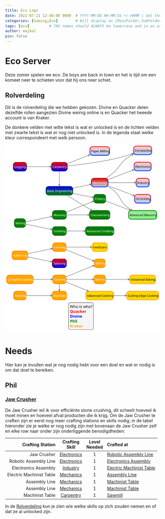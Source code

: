 ```yaml
---
title: Eco Logs
date: 2022-07-21 12:40:00 0000  # YYYY-MM-DD HH:MM:SS +/-HHMM | Set the last +/-HHMM ito 0000 when in the time zone Europe-Amsterdam
categories: [Gaming,Eco]        # Will display as [MainFolder,SubFolder] on the in the categories tab
tags: [eco]         # TAG names should ALWAYS be lowercase and in an array
author: majkol
pin: false
---
```


<!-- markdownlint-disable MD025 MD033 -->

# Eco Server

Deze zomer spelen we eco. De boys are back in town en het is tijd om een komeet neer te schieten voor dat hij ons neer schiet.

## Rolverdeling

Dit is de rolverdeling die we hebben gekozen. Divine en Quacker delen dezelfde rollen aangezien Divine weinig online is en Quacker het tweede account is van Kraker.

De donkere velden met witte tekst is wat er unlocked is en de lichten velden met zwarte tekst is wat er nog niet unlocked is. In de legenda staat welke kleur correspondeert met welk persoon.

![Rolverdeling](/assets/img/2022/07_July/Eco_Specialities.svg)

# Needs

Hier kan je invullen wat je nog nodig hebt voor een doel en wat er nodig is om dat doel te bereiken.

## Phil

### [Jaw Crusher](https://wiki.play.eco/en/Jaw_Crusher)

De Jaw Crusher wil ik voor efficiënte stone crushing, dit scheelt hoeveel ik moet minen en hoeveel afval producten die ik krijg. Om de Jaw Crusher te craften zijn er eerst nog meer crafting stations en skills nodig; in de tabel hieronder zie je welke er nog nodig zijn met bovenaan de Jaw Crusher zelf en elke row naar onder zijn onderliggende benodigdheden:

| Crafting Station | Crafting<br/>Skill | Level<br/>Needed | Crafted at |
| --: | :-: | :-: | :-- |
| Jaw Crusher | [Electronics](https://wiki.play.eco/en/Electronics) | 1 | [Robotic Assembly Line](https://wiki.play.eco/en/Robotic_Assembly_Line) |
| Robotic Assembly Line | [Electronics](https://wiki.play.eco/en/Electronics) | 1 | [Electronics Assembly](https://wiki.play.eco/en/Electronics_Assembly) |
| Electronics Assembly | [Industry](https://wiki.play.eco/en/Industry) | 1 | [Electric Machinist Table](https://wiki.play.eco/en/Electric_Machinist_Table) |
| Electric Machinist Table | [Mechanics](https://wiki.play.eco/en/Mechanics) | 1 | [Assembly Line](https://wiki.play.eco/en/Assembly_Line) |
| Assembly Line | [Mechanics](https://wiki.play.eco/en/Mechanics) | 1 | [Machinist Table](https://wiki.play.eco/en/Machinist_Table) |
| Assembly Line | [Mechanics](https://wiki.play.eco/en/Mechanics) | 1 | [Machinist Table](https://wiki.play.eco/en/Machinist_Table) |
| Machinist Table | [Carpentry](https://wiki.play.eco/en/Carpentry) | 1 | [Sawmill](https://wiki.play.eco/en/Sawmill) |

In de [Rolverdeling](#rolverdeling) kun je zien wie welke skills op zich zouden nemen en of dat ze al unlocked zijn.

